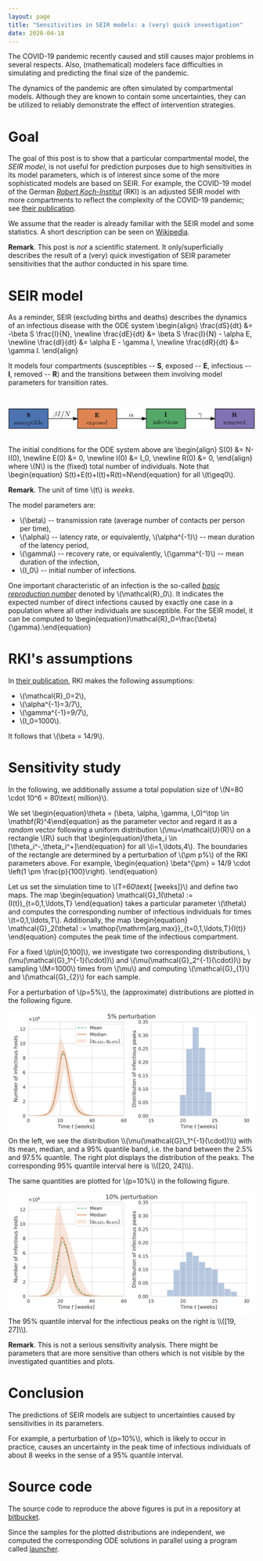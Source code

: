 ```yaml
---
layout: page
title: "Sensitivities in SEIR models: a (very) quick investigation"
date: 2020-04-18
---
```


The COVID-19 pandemic recently caused and still causes major problems in several respects.
Also, (mathematical) modelers face difficulties in simulating and predicting the final size of the pandemic.

The dynamics of the pandemic are often simulated by compartmental models.
Although they are known to contain some uncertainties, they can be utilized to reliably demonstrate the effect of intervention strategies.

# Goal
The goal of this post is to show that a particular compartmental model, the _SEIR model_, is not useful for prediction purposes due to high sensitivities in its model parameters, which is of interest since some of the more sophisticated models are based on SEIR.
For example, the COVID-19 model of the German [_Robert Koch-Institut_](https://www.rki.de/) (RKI) is an adjusted SEIR model with more compartments to reflect the complexity of the COVID-19 pandemic; see [their publication](https://www.rki.de/DE/Content/InfAZ/N/Neuartiges_Coronavirus/Modellierung_Deutschland.pdf).

We assume that the reader is already familiar with the SEIR model and some statistics.
A short description can be seen on [Wikipedia](https://en.wikipedia.org/wiki/Compartmental_models_in_epidemiology#The_SEIR_model).

__Remark__.
This post is _not_ a scientific statement.
It only/superficially describes the result of a (very) quick investigation of SEIR parameter sensitivities that the author conducted in his spare time.

# SEIR model
As a reminder, SEIR (excluding births and deaths) describes the dynamics of an infectious disease with the ODE system
\\begin{align}
	\frac{dS}{dt} &= -\beta S \frac{I}{N}, \\newline
	\frac{dE}{dt} &= \beta S \frac{I}{N} - \alpha E, \\newline
	\frac{dI}{dt} &= \alpha E - \gamma I, \\newline
	\frac{dR}{dt} &= \gamma I.
\\end{align}

It models four compartments (susceptibles -- __S__, exposed -- __E__, infectious -- __I__, removed -- __R__) and the transitions between them involving model parameters for transition rates.

<br><center><img src="/assets/images/post-seir-sensit/compartments.png" /></center><br>

The initial conditions for the ODE system above are
\\begin{align}
	S(0) &= N-I(0), \\newline
	E(0) &= 0, \\newline
	I(0) &= I_0, \\newline
	R(0) &= 0,
\\end{align}
where \\(N\\) is the (fixed) total number of individuals.
Note that
\\begin{equation} S(t)+E(t)+I(t)+R(t)=N\\end{equation}
for all \\(t\geq0\\).

__Remark__.
The unit of time \\(t\\) is _weeks_.

The model parameters are:
- \\(\beta\\) -- transmission rate (average number of contacts per person per time),
- \\(\alpha\\) -- latency rate, or equivalently, \\(\alpha^{-1}\\) -- mean duration of the latency period,
- \\(\gamma\\) -- recovery rate, or equivalently, \\(\gamma^{-1}\\) -- mean duration of the infection,
- \\(I_0\\) -- initial number of infections.

One important characteristic of an infection is the so-called [_basic reproduction number_](https://en.wikipedia.org/wiki/Basic_reproduction_number) denoted by \\(\mathcal{R}_0\\).
It indicates the expected number of direct infections caused by exactly one case in a population where all other individuals are susceptible.
For the SEIR model, it can be computed to
\\begin{equation}\mathcal{R}_0=\frac{\beta}{\gamma}.\\end{equation}

# RKI's assumptions
In [their publication](https://www.rki.de/DE/Content/InfAZ/N/Neuartiges_Coronavirus/Modellierung_Deutschland.pdf), RKI makes the following assumptions:
- \\(\mathcal{R}_0=2\\),
- \\(\alpha^{-1}=3/7\\),
- \\(\gamma^{-1}=9/7\\),
- \\(I_0=1000\\).

It follows that \\(\beta = 14/9\\).

# Sensitivity study
In the following, we additionally assume a total population size of \\(N=80 \cdot 10^6 = 80\text{ million}\\).

We set
\\begin{equation}\theta = (\beta, \alpha, \gamma, I_0)^\top \in \mathbf{R}^4\\end{equation}
as the parameter vector and regard it as a _random_ vector following a uniform distribution \\(\mu=\mathcal{U}(R)\\) on a rectangle \\(R\\) such that
\\begin{equation}\theta_i \in [\theta\_i^-,\theta\_i^+]\\end{equation}
for all \\(i=1,\ldots,4\\).
The boundaries of the rectangle are determined by a perturbation of \\(\pm p\%\\) of the RKI parameters above.
For example,
\\begin{equation}
	\beta^{\pm} = 14/9 \cdot \left(1 \pm \frac{p}{100}\right).
\\end{equation}

Let us set the simulation time to \\(T=60\text{ [weeks]}\\) and define two maps.
The map
\\begin{equation}
	\mathcal{G}\_1(\theta) := (I(t))_{t=0,1,\ldots,T}
\\end{equation}
takes a particular parameter \\(\theta\\) and computes the corresponding number of infectious individuals for times \\(t=0,1,\ldots,T\\).
Additionally, the map
\\begin{equation}
	\mathcal{G}_2(\theta) := \mathop{\mathrm{arg\,max}}\_{t=0,1,\ldots,T}{I(t)}
\\end{equation}
computes the peak time of the infectious compartment.

For a fixed \\(p\in[0,100]\\), we investigate two corresponding distributions, \\(\mu(\mathcal{G}\_1^{-1}(\cdot))\\) and \\(\mu(\mathcal{G}\_2^{-1}(\cdot))\\) by sampling \\(M=1000\\) times from \\(\mu\\) and computing \\(\mathcal{G}\_{1}\\) and \\(\mathcal{G}\_{2}\\) for each sample.

For a perturbation of \\(p=5\%\\), the (approximate) distributions are plotted in the following figure.
<center><img src="/assets/images/post-seir-sensit/pert_5perc.svg" /></center>
On the left, we see the distribution \\(\mu(\mathcal{G}\_1^{-1}(\cdot))\\) with its mean, median, and a 95% quantile band, i.e. the band between the 2.5% and 97.5% quantile.
The right plot displays the distribution of the peaks.
The corresponding 95% quantile interval here is \\([20, 24]\\).

The same quantities are plotted for \\(p=10\%\\) in the following figure.
<center><img src="/assets/images/post-seir-sensit/pert_10perc.svg" /></center>
The 95% quantile interval for the infectious peaks on the right is \\([19, 27]\\).

__Remark__.
This is not a serious sensitivity analysis.
There might be parameters that are more sensitive than others which is not visible by the investigated quantities and plots.

# Conclusion
The predictions of SEIR models are subject to uncertainties caused by sensitivities in its parameters.

For example, a perturbation of \\(p=10\%\\), which is likely to occur in practice, causes an uncertainty in the peak time of infectious individuals of about 8 weeks in the sense of a 95% quantile interval.

# Source code
The source code to reproduce the above figures is put in a repository at [bitbucket](https://bitbucket.org/m-parente/uq-tools/src/master/examples/epidemiology/).

Since the samples for the plotted distributions are independent, we computed the corresponding ODE solutions in parallel using a program called [launcher](https://github.com/TACC/launcher).

